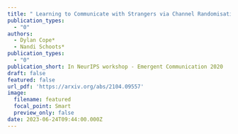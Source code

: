 ```yaml
---
title: " Learning to Communicate with Strangers via Channel Randomisation Methods"
publication_types:
  - "0"
authors:
  - Dylan Cope*
  - Nandi Schoots*
publication_types:
  - "0"
publication_short: In NeurIPS workshop - Emergent Communication 2020
draft: false
featured: false
url_pdf: 'https://arxiv.org/abs/2104.09557'
image:
  filename: featured
  focal_point: Smart
  preview_only: false
date: 2023-06-24T09:44:00.000Z
---
```

